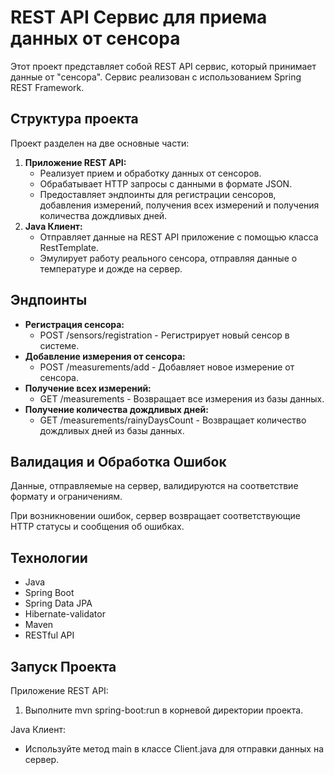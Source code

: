 REST API Сервис для приема данных от сенсора
=====================================================

Этот проект представляет собой REST API сервис, который принимает данные от "сенсора". Сервис реализован с использованием Spring REST Framework.

Структура проекта
-----------------

Проект разделен на две основные части:

1.  **Приложение REST API:**
    *   Реализует прием и обработку данных от сенсоров.
    *   Обрабатывает HTTP запросы с данными в формате JSON.
    *   Предоставляет эндпоинты для регистрации сенсоров, добавления измерений, получения всех измерений и получения количества дождливых дней.
2.  **Java Клиент:**
    *   Отправляет данные на REST API приложение с помощью класса RestTemplate.
    *   Эмулирует работу реального сенсора, отправляя данные о температуре и дожде на сервер.

Эндпоинты
---------

*   **Регистрация сенсора:**
    *   POST /sensors/registration - Регистрирует новый сенсор в системе.
*   **Добавление измерения от сенсора:**
    *   POST /measurements/add - Добавляет новое измерение от сенсора.
*   **Получение всех измерений:**
    *   GET /measurements - Возвращает все измерения из базы данных.
*   **Получение количества дождливых дней:**
    *   GET /measurements/rainyDaysCount - Возвращает количество дождливых дней из базы данных.

Валидация и Обработка Ошибок
----------------------------

Данные, отправляемые на сервер, валидируются на соответствие формату и ограничениям.

При возникновении ошибок, сервер возвращает соответствующие HTTP статусы и сообщения об ошибках.

Технологии
----------

*   Java
*   Spring Boot
*   Spring Data JPA
*   Hibernate-validator
*   Maven
*   RESTful API

Запуск Проекта
--------------

Приложение REST API:

1.  Выполните mvn spring-boot:run в корневой директории проекта.

Java Клиент:

*   Используйте метод main в классе Client.java для отправки данных на сервер.
